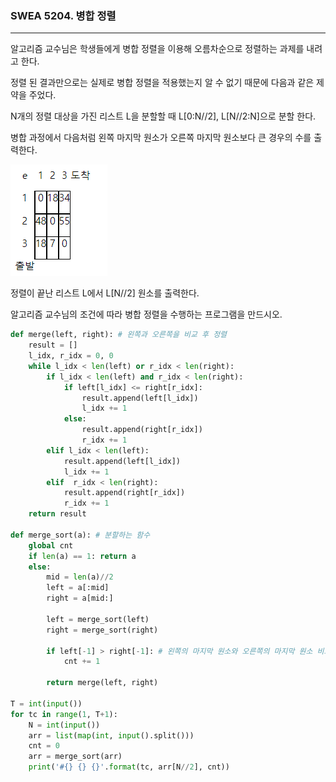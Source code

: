 ### SWEA 5204. 병합 정렬

---

알고리즘 교수님은 학생들에게 병합 정렬을 이용해 오름차순으로 정렬하는 과제를 내려고 한다.

정렬 된 결과만으로는 실제로 병합 정렬을 적용했는지 알 수 없기 때문에 다음과 같은 제약을 주었다.

N개의 정렬 대상을 가진 리스트 L을 분할할 때 L[0:N//2], L[N//2:N]으로 분할 한다.

병합 과정에서 다음처럼 왼쪽 마지막 원소가 오른쪽 마지막 원소보다 큰 경우의 수를 출력한다.

![22](./images/22.PNG) 

정렬이 끝난 리스트 L에서 L[N//2] 원소를 출력한다.

알고리즘 교수님의 조건에 따라 병합 정렬을 수행하는 프로그램을 만드시오.

```python
def merge(left, right): # 왼쪽과 오른쪽을 비교 후 정렬
    result = []
    l_idx, r_idx = 0, 0
    while l_idx < len(left) or r_idx < len(right):
        if l_idx < len(left) and r_idx < len(right):
            if left[l_idx] <= right[r_idx]:
                result.append(left[l_idx])
                l_idx += 1
            else:
                result.append(right[r_idx])
                r_idx += 1
        elif l_idx < len(left):
            result.append(left[l_idx])
            l_idx += 1
        elif  r_idx < len(right):
            result.append(right[r_idx])
            r_idx += 1
    return result

def merge_sort(a): # 분할하는 함수
    global cnt
    if len(a) == 1: return a
    else:
        mid = len(a)//2
        left = a[:mid]
        right = a[mid:]

        left = merge_sort(left)
        right = merge_sort(right)

        if left[-1] > right[-1]: # 왼쪽의 마지막 원소와 오른쪽의 마지막 원소 비교
            cnt += 1

        return merge(left, right)

T = int(input())
for tc in range(1, T+1):
    N = int(input())
    arr = list(map(int, input().split()))
    cnt = 0
    arr = merge_sort(arr)
    print('#{} {} {}'.format(tc, arr[N//2], cnt))
```


